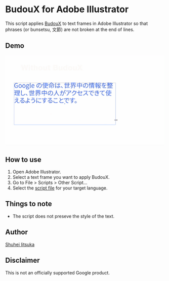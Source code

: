 # BudouX for Adobe Illustrator
This script applies [BudouX](https://github.com/google/budoux/) to text frames in Adobe Illustrator so that phrases (or bunsetsu, 文節) are not broken at the end of lines.

## Demo
![Demo](demo.gif)

## How to use
1. Open Adobe Illustrator.
1. Select a text frame you want to apply BudouX.
1. Go to File > Scripts > Other Script...
1. Select the [script file](./dist) for your target language.

## Things to note
- The script does not preseve the style of the text.

## Author
[Shuhei Iitsuka](https://tushuhei.com/)

## Disclaimer
This is not an officially supported Google product.

